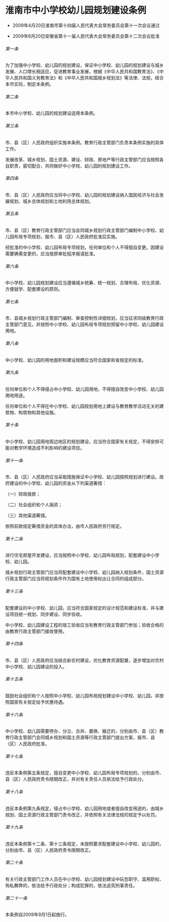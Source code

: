 # 淮南市中小学校幼儿园规划建设条例

- 2009年4月20日淮南市第十四届人民代表大会常务委员会第十一次会议通过

- 2009年6月20日安徽省第十一届人民代表大会常务委员会第十二次会议批准

<!-- INFO END -->

###### 第一条

为了加强中小学校、幼儿园的规划建设，保证中小学校、幼儿园的规划建设与城乡发展、人口增长相适应，促进教育事业发展，根据《中华人民共和国教育法》、《中华人民共和国义务教育法》和《中华人民共和国城乡规划法》等法律、法规，结合本市实际，制定本条例。

###### 第二条

本市中小学校、幼儿园的规划建设适用本条例。

###### 第三条

市、县（区）人民政府组织实施本条例。教育行政主管部门负责本条例实施的具体工作。

发展改革、城乡规划、国土资源、建设、财政、房地产等行政主管部门应当按照各自职责，密切配合，共同做好中小学校、幼儿园的规划建设工作。

###### 第四条

市、县（区）人民政府应当将中小学校、幼儿园的规划建设纳入国民经济与社会发展规划、城乡总体规划和土地利用总体规划。

###### 第五条

市、县（区）教育行政主管部门应当会同城乡规划行政主管部门编制中小学校、幼儿园布局专项规划，报市、县（区）人民政府批准后实施。

经批准的中小学校、幼儿园布局专项规划，任何单位和个人不得擅自变更。因建设需要确需变更的，应当按原审批程序报请批准。

###### 第六条

中小学校、幼儿园规划建设应当遵循城乡统筹、统一规划、合理布局、优化资源、方便就学、配套建设的原则。

###### 第七条

市、县城乡规划行政主管部门编制、审查控制性详细规划，应当征求同级教育行政主管部门意见，并按照中小学校、幼儿园布局专项规划预留中小学校、幼儿园建设用地。

###### 第八条

中小学校、幼儿园的用地面积和建设规模应当符合国家和省规定的标准。

###### 第九条

任何单位和个人不得侵占中小学校、幼儿园用地，不得擅自改变中小学校、幼儿园用地用途。

任何单位和个人不得在中小学校、幼儿园规划用地上建设与教育教学活动无关的建筑物、构筑物和其他设施。

###### 第十条

中小学校、幼儿园用地周边地区的规划建设，应当符合国家有关规定，不得安排可能对教学环境造成不利影响的建设项目。

###### 第十一条

市、县（区）人民政府应当采取措施保证中小学校、幼儿园按照规划进行建设。政府建设的中小学校、幼儿园的资金从下列渠道筹措：

（一）财政拨款；

（二）社会组织和个人捐资；

（三）其他渠道筹措。

依照前款规定筹措资金的具体办法，由市人民政府另行规定。

###### 第十二条

进行住宅房屋开发建设，应当按照中小学校、幼儿园布局规划，配套建设中小学校、幼儿园。

城乡规划行政主管部门应当将配套建设中小学校、幼儿园纳入规划条件，国土资源行政主管部门应当将规划条件作为国有土地使用权出让合同的组成部分。

###### 第十三条

配套建设的中小学校、幼儿园，应当符合国家规定的设计规范和建设标准，并与建设项目统一规划、同步建设、同步验收。

中小学校、幼儿园建设工程的竣工验收应当有教育行政主管部门参加；验收合格的由教育行政主管部门接收使用。

###### 第十四条

市、县（区）人民政府应当结合新农村建设，优化教育资源配置，逐步增加对农村中小学校、幼儿园建设的投入。

###### 第十五条

鼓励社会组织和个人按照中小学校、幼儿园布局规划建设中小学校、幼儿园，并按照国家有关规定给予优惠待遇。

###### 第十六条

中小学校、幼儿园需要停办、分立、合并、置换、搬迁的，分别由市、县（区）教育行政主管部门会同城乡规划和国土资源等行政主管部门提出方案，报市、县（区）人民政府批准。

###### 第十七条

违反本条例第五条规定，擅自变更中小学校、幼儿园布局专项规划的，分别由市、县（区）人民政府责令限期改正，并对有关责任人员依法给予行政处分。

###### 第十八条

违反本条例第九条规定，侵占中小学校、幼儿园用地或者擅自改变用途的，由城乡规划、国土资源行政主管部门责令改正，并依照有关法律法规的规定予以处罚。

###### 第十九条

违反本条例第十二条、第十三条规定，未按照要求配套建设中小学校、幼儿园的，分别由市、县（区）人民政府责令限期改正。

###### 第二十条

有关行政主管部门工作人员在中小学校、幼儿园规划建设中玩忽职守、滥用职权、徇私舞弊的，依法给予行政处分；构成犯罪的，依法追究刑事责任。

###### 第二十一条

本条例自2009年9月1日起施行。
